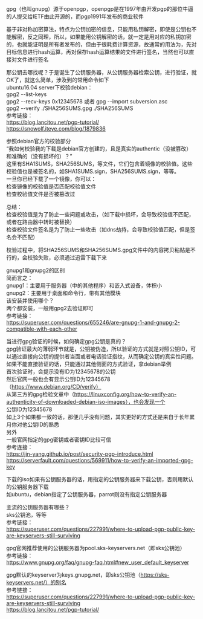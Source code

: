gpg（也叫gnupg）源于openpgp，openpgp是在1997年由开发pgp的那位牛逼的人提交给IETF由此开源的，而pgp1991年发布的商业软件  

基于非对称加密算法，特点为公钥加密的信息，只能用私钥解密，即使是公钥也不能解密，反之同理，所以，如果能用公钥解密的话，就一定是用对应的私钥加密的，也就能证明是所有者发布的，但由于很耗费计算资源，故通常的用法为，先对目标信息进行hash运算，再对保存hash运算结果的文件进行签名，当然也可以直接对文件进行签名  

那公钥去哪找呢？于是诞生了公钥服务器，从公钥服务器检索公钥，进行验证，就OK了，就这么简单，涉及到的常用命令如下  
ubuntu16.04 server下校验debian：  
gpg2 --list-keys  
gpg2 --recv-keys 0x12345678 或者 gpg --import subversion.asc  
gpg2 --verify ./SHA256SUMS.gpg ./SHA256SUMS  
参考链接：  
https://blog.lancitou.net/pgp-tutorial/  
https://snowolf.iteye.com/blog/1879836  

参照debian官方的校验部分  
“我如何校验我的下载是debian官方创建的，且是真实的authentic（没被篡改）和准确的（没有损坏的）？”  
这里有SHA1SUMS，SHA256SUMS，等文件，它们包含着镜像的校验值。这些校验值也是被签名的，如SHA1SUMS.sign，SHA256SUMS.sign，等等。  
一旦你已经下载了一个镜像，你可以：  
检查镜像的校验值是否匹配校验值文件  
检查校验值文件是否被篡改过  

总结：  
检查校验值是为了防止一些问题或攻击，（如下载中损坏，会导致校验值不匹配，或者在路由器中转时被替换）  
检查校验文件签名是为了防止一些攻击（如dns劫持，会导致校验值匹配，但是签名会不匹配）  

校验过程中，将SHA256SUMS和SHA256SUMS.gpg文件中的内容拷贝粘贴是不行的，会校验失败，必须通过迅雷下载下来  

gnupg1和gnupg2的区别  
简而言之：  
gnupg1：主要用于服务器（中的其他程序）和嵌入式设备，体积小  
gnupg2：主要用于桌面和命令行，带有其他模块  
该安装并使用哪个？  
两个都安装，一般用gpg2去验证即可  
参考链接：  
https://superuser.com/questions/655246/are-gnupg-1-and-gnupg-2-compatible-with-each-other  

当进行gpg验证的时候，如何确定gpg公钥是真的？  
gpg验证最大的薄弱环节就是，公钥被伪造，所以验证的方式就是对照公钥ID，可以通过直接向公钥的提供者当面或者电话验证指纹，从而确定公钥的真实性问题。  
如果不能直接验证的话，只能通过其他侧面的方式验证，拿debian举例  
首次验证时，会提示没有ID为12345678的公钥  
然后官网一般也会有显示公钥ID为12345678（https://www.debian.org/CD/verify）  
从第三方的gpg检验文章中（https://linuxconfig.org/how-to-verify-an-authenticity-of-downloaded-debian-iso-images），也会发现一个  
公钥ID为12345678  
如上3个如果都一致的话，那便几乎没有问题，其实更好的方式还是来自于长年累月你对他公钥ID的熟悉  
另外  
一般官网指定的gpg密钥或者密钥ID比较可信  
参考连接：  
https://jin-yang.github.io/post/security-pgp-introduce.html  
https://serverfault.com/questions/569911/how-to-verify-an-imported-gpg-key  

下载的iso如果有公钥服务器的话，用指定的公钥服务器来下载公钥，否则用默认的公钥服务器下载  
如ubuntu，debian指定了公钥服务器，parrot则没有指定公钥服务器  

主流的公钥服务器有哪些？  
sks公钥池，等等  
参考链接：  
https://superuser.com/questions/227991/where-to-upload-pgp-public-key-are-keyservers-still-surviving  

gpg官网推荐使用的公钥服务器为pool.sks-keyservers.net（即sks公钥池）  
参考链接：  
https://www.gnupg.org/faq/gnupg-faq.html#new_user_default_keyserver  

gpg默认的keyserver为keys.gnupg.net，即sks公钥池（https://sks-keyservers.net/）的别名  
参考链接：  
https://superuser.com/questions/227991/where-to-upload-pgp-public-key-are-keyservers-still-surviving  
https://blog.lancitou.net/pgp-tutorial/  

